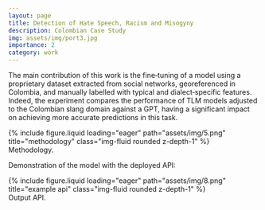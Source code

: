 ```yaml
---
layout: page
title: Detection of Hate Speech, Racism and Misogyny
description: Colombian Case Study
img: assets/img/port3.jpg
importance: 2
category: work
---
```


The main contribution of this work is the fine‑tuning of a model using a proprietary dataset extracted from social networks, georeferenced in Colombia, and manually labelled with typical and dialect‑specific features. Indeed, the experiment compares the performance of TLM models adjusted to the Colombian slang domain against a GPT, having a significant impact on achieving more accurate predictions in this task.

<div class="row">
    <div class="col-sm mt-3 mt-md-0">
        {% include figure.liquid loading="eager" path="assets/img/5.png" title="methodology" class="img-fluid rounded z-depth-1" %}
    </div>
</div>
<div class="caption">
    Methodology.
</div>

Demonstration of the model with the deployed API:

<div class="row">
    <div class="col-sm mt-3 mt-md-0">
        {% include figure.liquid loading="eager" path="assets/img/8.png" title="example api" class="img-fluid rounded z-depth-1" %}
    </div>
</div>
<div class="caption">
    Output API.
</div>
